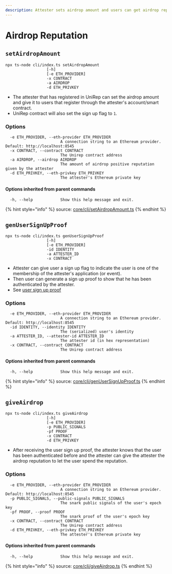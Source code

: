 ```yaml
---
description: Attester sets airdrop amount and users can get airdrop reputation
---
```


# Airdrop Reputation

## `setAirdropAmount`

```
npx ts-node cli/index.ts setAirdropAmount
                  [-h] 
                  [-e ETH_PROVIDER] 
                  -x CONTRACT 
                  -a AIRDROP 
                  -d ETH_PRIVKEY
```

* The attester that has registered in UniRep can set the airdrop amount and give it to users that register through the attester's account/smart contract.
* UniRep contract will also set the sign up flag to `1`.

### Options

```
  -e ETH_PROVIDER, --eth-provider ETH_PROVIDER
                        A connection string to an Ethereum provider. Default: http://localhost:8545
  -x CONTRACT, --contract CONTRACT
                        The Unirep contract address
  -a AIRDROP, --airdrop AIRDROP
                        The amount of airdrop positive reputation given by the attester
  -d ETH_PRIVKEY, --eth-privkey ETH_PRIVKEY
                        The attester's Ethereum private key
```

#### Options inherited from parent commands <a href="#options-inherited-from-parent-commands" id="options-inherited-from-parent-commands"></a>

```
  -h, --help            Show this help message and exit.
```

{% hint style="info" %}
source: [core/cli/setAirdropAmount.ts](https://github.com/Unirep/Unirep/blob/main/packages/core/cli/setAirdropAmount.ts)
{% endhint %}

## `genUserSignUpProof`

```
npx ts-node cli/index.ts genUserSignUpProof
                  [-h] 
                  [-e ETH_PROVIDER] 
                  -id IDENTITY 
                  -a ATTESTER_ID 
                  -x CONTRACT
```

* Attester can give user a sign up flag to indicate the user is one of the membership of the attester's application (or event).
* Then user can generate a sign up proof to show that he has been authenticated by the attester.
* See [user sign up proof](../circuits/user-sign-up-proof.md)

### Options

```
  -e ETH_PROVIDER, --eth-provider ETH_PROVIDER
                        A connection string to an Ethereum provider. Default: http://localhost:8545
  -id IDENTITY, --identity IDENTITY
                        The (serialized) user's identity
  -a ATTESTER_ID, --attester-id ATTESTER_ID
                        The attester id (in hex representation)
  -x CONTRACT, --contract CONTRACT
                        The Unirep contract address
```

#### Options inherited from parent commands <a href="#options-inherited-from-parent-commands" id="options-inherited-from-parent-commands"></a>

```
  -h, --help            Show this help message and exit.
```

{% hint style="info" %}
source: [core/cli/genUserSignUpProof.ts](https://github.com/Unirep/Unirep/blob/main/packages/core/cli/genUserSignUpProof.ts)
{% endhint %}

## `giveAirdrop`

```
npx ts-node cli/index.ts giveAirdrop
                  [-h] 
                  [-e ETH_PROVIDER] 
                  -p PUBLIC_SIGNALS 
                  -pf PROOF 
                  -x CONTRACT 
                  -d ETH_PRIVKEY
```

* After receiving the user sign up proof, the attester knows that the user has been authenticated before and the attester can give the attester the airdrop reputation to let the user spend the reputation.

### Options

```
  -e ETH_PROVIDER, --eth-provider ETH_PROVIDER
                        A connection string to an Ethereum provider. Default: http://localhost:8545
  -p PUBLIC_SIGNALS, --public-signals PUBLIC_SIGNALS
                        The snark public signals of the user's epoch key
  -pf PROOF, --proof PROOF
                        The snark proof of the user's epoch key
  -x CONTRACT, --contract CONTRACT
                        The Unirep contract address
  -d ETH_PRIVKEY, --eth-privkey ETH_PRIVKEY
                        The attester's Ethereum private key
```

#### Options inherited from parent commands <a href="#options-inherited-from-parent-commands" id="options-inherited-from-parent-commands"></a>

```
  -h, --help            Show this help message and exit.
```

{% hint style="info" %}
source: [core/cli/giveAirdrop.ts](https://github.com/Unirep/Unirep/blob/main/packages/core/cli/giveAirdrop.ts)
{% endhint %}
